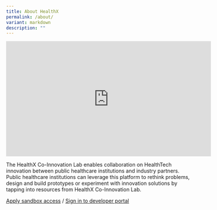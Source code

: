 ```yaml
---
title: About HealthX
permalink: /about/
variant: markdown
description: ""
---
```

<div class="iframe-wrapper">
<iframe height="315" width="560" allowfullscreen="true" frameborder="0" src="https://www.youtube.com/embed/iGQsBFuC73c?si=8XxWGgQqtMuAez_R"></iframe>
</div>
<p>The HealthX Co-Innovation Lab enables collaboration on HealthTech innovation
between public healthcare institutions and industry partners. Public healthcare
institutions can leverage this platform to rethink problems, design and
build prototypes or experiment with innovation solutions by tapping into
resources from HealthX Co-Innovation Lab.</p>
<p><a href="https://form.gov.sg/6451bef4d0f2470011ddf40a" rel="noopener nofollow" target="_blank">Apply sandbox access</a> / <a href="https://developer.healthx.sg" rel="noopener nofollow" target="_blank">Sign in to developer portal</a>
</p>